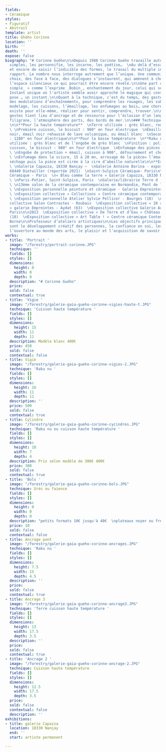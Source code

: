 ```yaml
---
fields:
- Céramique
styles:
- Figuratif
- Abstrait
template: artist
title: Ghého Corinne
location: ''
birth: ''
death: ''
expose: false
biography: "# Corinne Guého\n\nDepuis 1988 Corinne Gueho travaille autour de formes
  simples, les personnifie, les incarne, les poétise…  \nAu delà d’essayer encore
  et encore de saisir l’indicible des formes, le travail du multiple induit un autre
  rapport. Le nombre nous interroge autrement que l’unique. Une communication, des
  choix, des face à face, des dialogues s’instaurent, qui amènent à chercher dans
  l’espace silencieux ce qui pourrait être encore révélé.\n\nUne part de « _l’enchantement
  simple_ » comme l’exprime _Bobin_, enchantement du jour, celui qui se donne ou pas.
  Instant unique où l'artiste semble avoir approché le magique qui consolide, et la
  pose … un instant.\n\nQuant à la technique, c’est du temps, des gestes répétés,
  des modulations d’enchaînements, pour comprendre les rouages, les subtilités. Le
  modelage, les cuissons, l’émaillage, les enfumages au bois… une chorégraphie qui
  existe pour elle-même, réaliser pour sentir, comprendre, trouver.\n\nSe saisir des
  gestes tient lieu d’ancrage et de ressource pour l’éclosion d’un langage personnel.\n\nEn
  filigrane, l’atmosphère des ports, des bords de mer.\n\n### Techniques de cuisson
  \n\n**Pour la haute température**  \nTerre utilisée : grès blanc, roux, ou noir
  \ \nPremière cuisson, le biscuit : 980° en four électrique  \nÉmaillage : émail
  noir, émail noir rehaussé de lave volcanique, ou émail blanc  \nSeconde cuisson
  : 1280° en four électrique\n\n**Pour la basse température  \n**Raku nu  \nTerre
  utilisée : grès blanc et de l’engobe de grès blanc  \nFinition : polissage  \nPremière
  cuisson, le biscuit : 980° en four électrique  \nEnfumage des pièces en cuve à gaz
  \ \nEngobe de protection + émail, cuisson à 900°, défournement et choc thermique
  \ \nEnfumage dans la sciure, 15 à 20 mn, arrosage de la pièce= l’émail saute  \nNettoyage
  séchage puis la pièce est cirée à la cire d’abeille naturelle\n\n**Expositions**\n\n2020
  \ \nGalerie Capazza, 18330 Nançay –  \nGalerie Antoine Barina - exposition personnelle–
  68440 Dietwiller (reportée 2021)  \nSaint-Sulpice Céramique- Paris\n\n2019  \nSaint-Sulpice
  Céramique - Paris  \n« Bleu comme la terre » Galerie Capazza, 18330 Nançay\n\n2018
  \ \nParis-Potier, Saint-Sulpice, Paris  \nGalerie/librairie Terre d ‘Aligre, Paris
  \ \n13ème salon de la céramique contemporaine en Normandie, Pont de l’Arche (17)\n\n2016
  \ \nExposition personnelle peinture et céramique - Galerie Empreintes - Aydat (63)
  \ \nExposition collective « Collections » Centre céramique contemporaine de La Borne\n\n2015
  \ \nExposition personnelle Atelier Sylvie Pellicer - Bourges (18)  \nExposition
  collective Salon Contrastes - Roubaix  \nExposition collective « 20 ans d’Empreintes
  » galerie Empreintes - Aydat (63)  \nExposition collective Galerie AccroTerre -
  Paris\n\n2013  \nExposition collective « De Terre et d’Eau » Château d’eau de Bourges
  (18)  \nExposition collective « Art Table ! » Centre céramique Contemporaine, La
  Borne\n\nProfesseur d’ateliers artistiques\n\nLes objectifs principaux de ces ateliers
  sont le développement créatif des personnes, la confiance en soi, les échanges et
  l’ouverture au monde des arts, le plaisir et l’acquisition de savoir et savoir-faire."
works:
- title: 'Portrait '
  image: "/forestry/portrait-corinne.JPG"
  technique: ''
  fields: []
  styles: []
  dimensions:
    height: 0
    width: 0
    depth: 0
  description: "# Corinne Guého"
  price: 
  sold: false
  contextual: true
- title: 'Vigie '
  image: "/forestry/galerie-gaia-gueho-corinne-vigies-haute-t.JPG"
  technique: 'Cuisson haute température '
  fields: []
  styles: []
  dimensions:
    height: 15
    width: 11
    depth: 11
  description: Modèle blanc 400€
  price: 450
  sold: false
  contextual: false
- title: Vigie
  image: "/forestry/galerie-gaia-gueho-corinne-vigies-2.JPG"
  technique: 'Raku nu '
  fields: []
  styles: []
  dimensions:
    height: 16
    width: 11
    depth: 11
  description: ''
  price: 500
  sold: false
  contextual: true
- title: Cylindre
  image: "/forestry/galerie-gaia-gueho-corinne-cycindres.JPG"
  technique: 'Raku nu ou cuisson haute température '
  fields: []
  styles: []
  dimensions:
    height: 18
    width: 7
    depth: 4
  description: Prix selon modèle de 300€ 400€
  price: 300
  sold: false
  contextual: true
- title: 'Bols '
  image: "/forestry/galerie-gaia-gueho-corinne-bols.JPG"
  technique: Grés ou faience
  fields: []
  styles: []
  dimensions:
    height: 0
    width: 0
    depth: 0
  description: "petits formats 10€ jusqu'à 40€  \nplateaux noyer ou fresnes 20€"
  price: 10
  sold: false
  contextual: false
- title: Ancrage pont
  image: "/forestry/galerie-gaia-gueho-corinne-ancrages.JPG"
  technique: 'Raku nu '
  fields: []
  styles: []
  dimensions:
    height: 7.5
    width: 15
    depth: 4.5
  description: ''
  price: 
  sold: false
  contextual: true
- title: Ancrage 3
  image: "/forestry/galerie-gaia-gueho-corinne-ancrage3.JPG"
  technique: 'Terre cuisson haute température '
  fields: []
  styles: []
  dimensions:
    height: 13
    width: 17.5
    depth: 3.5
  description: ''
  price: 
  sold: false
  contextual: true
- title: 'Ancrage 2 '
  image: "/forestry/galerie-gaia-gueho-corinne-ancrage-2.JPG"
  technique: Cuisson haute température
  fields: []
  styles: []
  dimensions:
    height: 12.5
    width: 17.5
    depth: 3.5
  price: 
  sold: false
  contextual: false
  description: ''
exhibitions:
- title: galerie Capazza
  location: 18330 Nançay
  end: ''
  start: artiste permanent

---
```

